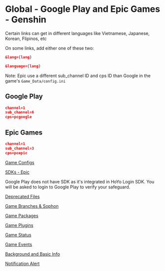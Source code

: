 # Global - Google Play and Epic Games - Genshin

Certain links can get in different languages like Vietnamese, Japanese, Korean, Flipinos, etc

On some links, add either one of these two:

```json
&lang={lang}
```

```json
&language={lang}
```

Note: Epic use a different sub_channel ID and cps ID than Google in the game's `Game_Data/config.ini`

## Google Play

```json
channel=1
sub_channel=6
cps=pcgoogle
```

## Epic Games

```json
channel=1
sub_channel=3
cps=pcepic
```

[Game Configs](https://sg-hyp-api.hoyoverse.com/hyp/hyp-connect/api/getGameConfigs?launcher_id=8fANlj5K7I)

[SDKs - Epic](https://sg-hyp-api.hoyoverse.com/hyp/hyp-connect/api/getGameChannelSDKs?launcher_id=8fANlj5K7I&channel=1&sub_channel=3)

Google Play does not have SDK as it's integrated in HoYo Login SDK. You will be asked to login to Google Play to verify your safeguard.

[Deprecated Files](https://sg-hyp-api.hoyoverse.com/hyp/hyp-connect/api/getGameDeprecatedFileConfigs?launcher_id=8fANlj5K7I)

[Game Branches & Sophon](https://sg-hyp-api.hoyoverse.com/hyp/hyp-connect/api/getGameBranches?launcher_id=8fANlj5K7I)

[Game Packages](https://sg-hyp-api.hoyoverse.com/hyp/hyp-connect/api/getGamePackages?launcher_id=8fANlj5K7I)

[Game Plugins](https://sg-hyp-api.hoyoverse.com/hyp/hyp-connect/api/getGamePlugins?launcher_id=8fANlj5K7I)

[Game Status](https://sg-hyp-api.hoyoverse.com/hyp/hyp-connect/api/getGames?launcher_id=8fANlj5K7I&language=en-us)

[Game Events](https://sg-hyp-api.hoyoverse.com/hyp/hyp-connect/api/getGameContent?launcher_id=8fANlj5K7I&game_id=gopR6Cufr3&language=en-us)

[Background and Basic Info](https://sg-hyp-api.hoyoverse.com/hyp/hyp-connect/api/getAllGameBasicInfo?launcher_id=VYTpXlbWo8)

[Notification Alert](https://sg-hyp-api.hoyoverse.com/hyp/hyp-connect/api/getNotification?launcher_id=VYTpXlbWo8&language=en-us&type=NOTIFICATION_TYPE_RED_DOT)
